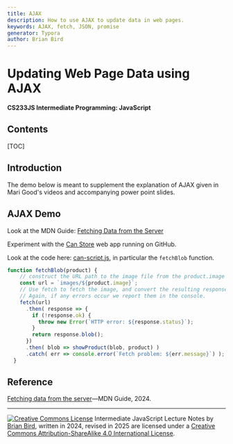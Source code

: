 ```yaml
---
title: AJAX
description: How to use AJAX to update data in web pages.
keywords: AJAX, fetch, JSON, promise
generator: Typora
author: Brian Bird
---
```


<h1>Updating Web Page Data using AJAX</h1>

**CS233JS Intermediate Programming: JavaScript**

<h2>Contents</h2>

[TOC]

## Introduction

The demo below is meant to supplement the explanation of AJAX given in Mari Good's videos and accompanying power point slides.

## AJAX Demo

Look at the MDN Guide: [Fetching Data from the Server](https://developer.mozilla.org/en-US/docs/Learn/JavaScript/Client-side_web_APIs/Fetching_data)

Experiment with the [Can Store](https://mdn.github.io/learning-area/javascript/apis/fetching-data/can-store/)  web app running on GitHub.

Look at the code here: [can-script.js](https://github.com/mdn/learning-area/blob/main/javascript/apis/fetching-data/can-store/can-script.js), in particular the `fetchBlob` function.

```javascript
function fetchBlob(product) {
    // construct the URL path to the image file from the product.image property
    const url = `images/${product.image}`;
    // Use fetch to fetch the image, and convert the resulting response to a blob (Binary Large Object)
    // Again, if any errors occur we report them in the console.
    fetch(url)
      .then( response => {
        if (!response.ok) {
          throw new Error(`HTTP error: ${response.status}`);
        }
        return response.blob();
      })
      .then( blob => showProduct(blob, product) )
      .catch( err => console.error(`Fetch problem: ${err.message}`) );
  }
```



## Reference

[Fetching data from the server](https://developer.mozilla.org/en-US/docs/Learn/JavaScript/Client-side_web_APIs/Fetching_data)&mdash;MDN Guide, 2024.



---

[![Creative Commons License](https://i.creativecommons.org/l/by-sa/4.0/88x31.png)](http://creativecommons.org/licenses/by-sa/4.0/) Intermediate JavaScript Lecture Notes by [Brian Bird](https://profbird.dev), written in 2024, revised in <time>2025</time> are licensed under a [Creative Commons Attribution-ShareAlike 4.0 International License](http://creativecommons.org/licenses/by-sa/4.0/). 